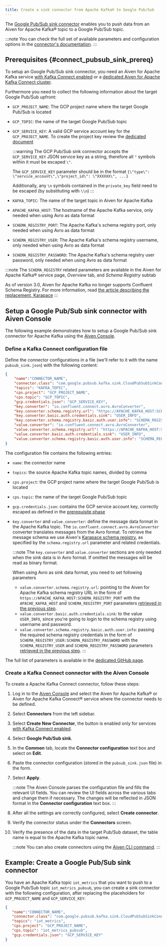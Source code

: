 ```yaml
---
title: Create a sink connector from Apache Kafka® to Google Pub/Sub
---
```


The [Google Pub/Sub sink
connector](https://github.com/googleapis/java-pubsub-group-kafka-connector)
enables you to push data from an Aiven for Apache Kafka® topic to a
Google Pub/Sub topic.

:::note
You can check the full set of available parameters and configuration
options in the [connector's
documentation](https://github.com/googleapis/java-pubsub-group-kafka-connector).
:::

## Prerequisites {#connect_pubsub_sink_prereq}

To setup an Google Pub/Sub sink connector, you need an Aiven for Apache
Kafka service
[with Kafka Connect enabled](enable-connect) or a
[dedicated Aiven for Apache Kafka Connect cluster](/docs/products/kafka/kafka-connect/get-started#apache_kafka_connect_dedicated_cluster).

Furthermore you need to collect the following information about the
target Google Pub/Sub upfront:

-   `GCP_PROJECT_NAME`: The GCP project name where the target Google
    Pub/Sub is located

-   `GCP_TOPIC`: the name of the target Google Pub/Sub topic

-   `GCP_SERVICE_KEY`: A valid GCP service account key for the
    `GCP_PROJECT_NAME`. To create the project key review the
    [dedicated document](/docs/products/kafka/kafka-connect/howto/gcp-bigquery-sink-prereq#gcp-bigquery-sink-connector-google-account)

    :::warning
    The GCP Pub/Sub sink connector accepts the `GCP_SERVICE_KEY` JSON
    service key as a string, therefore all `"` symbols within it must be
    escaped `\"`.

    The `GCP_SERVICE_KEY` parameter should be in the format
    `{\"type\": \"service_account\",\"project_id\": \"XXXXXX\", ...}`

    Additionally, any `\n` symbols contained in the `private_key` field
    need to be escaped (by substituting with `\\n`)
    :::

-   `KAFKA_TOPIC`: The name of the target topic in Aiven for Apache
    Kafka

-   `APACHE_KAFKA_HOST`: The hostname of the Apache Kafka service, only
    needed when using Avro as data format

-   `SCHEMA_REGISTRY_PORT`: The Apache Kafka's schema registry port,
    only needed when using Avro as data format

-   `SCHEMA_REGISTRY_USER`: The Apache Kafka's schema registry
    username, only needed when using Avro as data format

-   `SCHEMA_REGISTRY_PASSWORD`: The Apache Kafka's schema registry user
    password, only needed when using Avro as data format

:::note
The `SCHEMA_REGISTRY` related parameters are available in the Aiven for
Apache Kafka® service page, *Overview* tab, and *Schema Registry* subtab

As of version 3.0, Aiven for Apache Kafka no longer supports Confluent
Schema Registry. For more information, read [the article describing the
replacement, Karapace](https://help.aiven.io/en/articles/5651983)
:::

## Setup a Google Pub/Sub sink connector with Aiven Console

The following example demonstrates how to setup a Google Pub/Sub sink
connector for Apache Kafka using the [Aiven
Console](https://console.aiven.io/).

### Define a Kafka Connect configuration file

Define the connector configurations in a file (we'll refer to it with
the name `pubsub_sink.json`) with the following content:

``` json
{
    "name":"CONNECTOR_NAME",
    "connector.class": "com.google.pubsub.kafka.sink.CloudPubSubSinkConnector",
    "topics": "KAFKA_TOPIC",
    "cps.project": "GCP_PROJECT_NAME",
    "cps.topic": "GCP_TOPIC",
    "gcp.credentials.json": "GCP_SERVICE_KEY",
    "key.converter": "io.confluent.connect.avro.AvroConverter",
    "key.converter.schema.registry.url": "https://APACHE_KAFKA_HOST:SCHEMA_REGISTRY_PORT",
    "key.converter.basic.auth.credentials.sink": "USER_INFO",
    "key.converter.schema.registry.basic.auth.user.info": "SCHEMA_REGISTRY_USER:SCHEMA_REGISTRY_PASSWORD",
    "value.converter": "io.confluent.connect.avro.AvroConverter",
    "value.converter.schema.registry.url": "https://APACHE_KAFKA_HOST:SCHEMA_REGISTRY_PORT",
    "value.converter.basic.auth.credentials.sink": "USER_INFO",
    "value.converter.schema.registry.basic.auth.user.info": "SCHEMA_REGISTRY_USER:SCHEMA_REGISTRY_PASSWORD"
}
```

The configuration file contains the following entries:

-   `name`: the connector name

-   `topics`: the source Apache Kafka topic names, divided by comma

-   `cps.project`: the GCP project name where the target Google Pub/Sub
    is located

-   `cps.topic`: the name of the target Google Pub/Sub topic

-   `gcp.credentials.json`: contains the GCP service account key,
    correctly escaped as defined in the
    [prerequisite phase](/docs/products/kafka/kafka-connect/howto/gcp-pubsub-sink#connect_pubsub_sink_prereq)

-   `key.converter` and `value.converter`: define the message data
    format in the Apache Kafka topic. The
    `io.confluent.connect.avro.AvroConverter` converter translates
    messages from the Avro format. To retrieve the message schema we use
    Aiven's [Karapace schema
    registry](https://github.com/aiven/karapace), as specified by the
    `schema.registry.url` parameter and related credentials.

    :::note
    The `key.converter` and `value.converter` sections are only needed
    when the sink data is in Avro format. If omitted the messages will
    be read as binary format.

    When using Avro as sink data format, you need to set following
    parameters

    -   `value.converter.schema.registry.url`: pointing to the Aiven for
        Apache Kafka schema registry URL in the form of
        `https://APACHE_KAFKA_HOST:SCHEMA_REGISTRY_PORT` with the
        `APACHE_KAFKA_HOST` and `SCHEMA_REGISTRY_PORT` parameters
        [retrieved in the previous step](/docs/products/kafka/kafka-connect/howto/gcp-pubsub-sink#connect_pubsub_sink_prereq).
    -   `value.converter.basic.auth.credentials.sink`: to the value
        `USER_INFO`, since you're going to login to the schema registry
        using username and password.
    -   `value.converter.schema.registry.basic.auth.user.info`: passing
        the required schema registry credentials in the form of
        `SCHEMA_REGISTRY_USER:SCHEMA_REGISTRY_PASSWORD` with the
        `SCHEMA_REGISTRY_USER` and `SCHEMA_REGISTRY_PASSWORD` parameters
        [retrieved in the previous step](/docs/products/kafka/kafka-connect/howto/gcp-pubsub-sink#connect_pubsub_sink_prereq).
    :::

The full list of parameters is available in the [dedicated GitHub
page](https://github.com/googleapis/java-pubsub-group-kafka-connector/).

### Create a Kafka Connect connector with the Aiven Console

To create a Apache Kafka Connect connector, follow these steps:

1.  Log in to the [Aiven Console](https://console.aiven.io/) and select
    the Aiven for Apache Kafka® or Aiven for Apache Kafka Connect®
    service where the connector needs to be defined.

2.  Select **Connectors** from the left sidebar.

3.  Select **Create New Connector**, the button is enabled only for
    services
    [with Kafka Connect enabled](enable-connect).

4.  Select **Google Pub/Sub sink**.

5.  In the **Common** tab, locate the **Connector configuration** text
    box and select on **Edit**.

6.  Paste the connector configuration (stored in the `pubsub_sink.json`
    file) in the form.

7.  Select **Apply**.

    :::note
    The Aiven Console parses the configuration file and fills the
    relevant UI fields. You can review the UI fields across the various
    tabs and change them if necessary. The changes will be reflected in
    JSON format in the **Connector configuration** text box.
    :::

8.  After all the settings are correctly configured, select **Create
    connector**.

9.  Verify the connector status under the **Connectors** screen.

10. Verify the presence of the data in the target Pub/Sub dataset, the
    table name is equal to the Apache Kafka topic name.

    :::note
    You can also create connectors using the
    [Aiven CLI command](/docs/tools/cli/service/connector#avn_service_connector_create).
    :::

## Example: Create a Google Pub/Sub sink connector

You have an Apache Kafka topic `iot_metrics` that you want to push to a
Google Pub/Sub topic `iot_metrics_pubsub`, you can create a sink
connector with the following configuration, after replacing the
placeholders for `GCP_PROJECT_NAME` and `GCP_SERVICE_KEY`:

``` json
{
   "name":"CONNECTOR_NAME",
   "connector.class": "com.google.pubsub.kafka.sink.CloudPubSubSinkConnector",
   "topics": "iot_metrics",
   "cps.project": "GCP_PROJECT_NAME",
   "cps.topic": "iot_metrics_pubsub",
   "gcp.credentials.json": "GCP_SERVICE_KEY"
}
```
